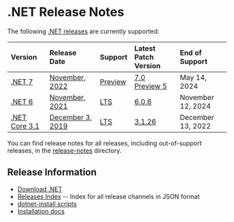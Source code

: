 # .NET Release Notes

The following [.NET releases](releases.md) are currently supported:

|  Version  | Release Date | Support | Latest Patch Version | End of Support |
| :-- | :-- | :-- | :-- | :-- |
| [.NET 7][.NET 7] | [November, 2022](https://devblogs.microsoft.com/dotnet/announcing-dotnet-7-preview-4/) | [Preview][policies] | [7.0 Preview 5][7.0 Preview 5] | May 14, 2024 |
| [.NET 6][.NET 6] | [November, 2021](https://devblogs.microsoft.com/dotnet/announcing-net-6/) | [LTS][policies] | [6.0.6][6.0.6]  | November 12, 2024 |
| [.NET Core 3.1][.NET Core 3.1] | [December 3, 2019](https://devblogs.microsoft.com/dotnet/announcing-net-core-3-1/) | [LTS][policies] | [3.1.26][3.1.26] | December 13, 2022 |

You can find release notes for all releases, including out-of-support releases, in the [release-notes](release-notes) directory.

[.NET 7]: release-notes/7.0/README.md
[.NET 6]: release-notes/6.0/README.md
[.NET Core 3.1]: release-notes/3.1/README.md
[7.0 Preview 5]: release-notes/7.0/preview/7.0.0-preview.5.md
[6.0.6]: release-notes/6.0/6.0.6/6.0.6.md
[3.1.26]: release-notes/3.1/3.1.26/3.1.26.md


## Release Information

* [Download .NET](https://dotnet.microsoft.com/download/dotnet)
* [Releases Index][releases-index.json] -- Index for all release channels in JSON format
* [dotnet-install scripts](https://docs.microsoft.com/dotnet/core/tools/dotnet-install-script)
* [Installation docs](https://docs.microsoft.com/dotnet/core/install/)

[releases-index.json]: https://dotnetcli.blob.core.windows.net/dotnet/release-metadata/releases-index.json
[policies]: release-policies.md
